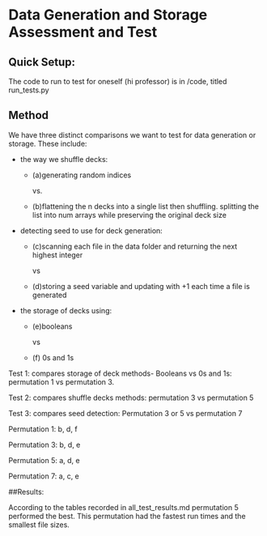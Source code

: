 # Data Generation and Storage Assessment and Test 
## Quick Setup:
The code to run to test for oneself (hi professor) is in /code, titled run_tests.py

## Method

We have three distinct comparisons we want to test for data generation or storage.
These include:
- the way we shuffle decks:
  - (a)generating random indices
    
    vs.
  - (b)flattening the n decks into a single list then shuffling. splitting the list into num arrays while preserving the original deck size
    
- detecting seed to use for deck generation:
  - (c)scanning each file in the data folder and returning the next highest integer
    
    vs
  - (d)storing a seed variable and updating with +1 each time a file is generated
  
- the storage of decks using:
  - (e)booleans
    
    vs
  - (f) 0s and 1s
 
Test 1: compares storage of deck methods- Booleans vs 0s and 1s: 
permutation 1 vs permutation 3.

Test 2: compares shuffle decks methods: 
permutation 3 vs permutation 5

Test 3: compares seed detection: 
Permutation 3 or 5 vs permutation 7



Permutation 1: b, d, f

Permutation 3: b, d, e

Permutation 5: a, d, e

Permutation 7: a, c, e


##Results:

According to the tables recorded in all_test_results.md permutation 5 performed the best. This permutation had the fastest run times and the smallest file sizes.